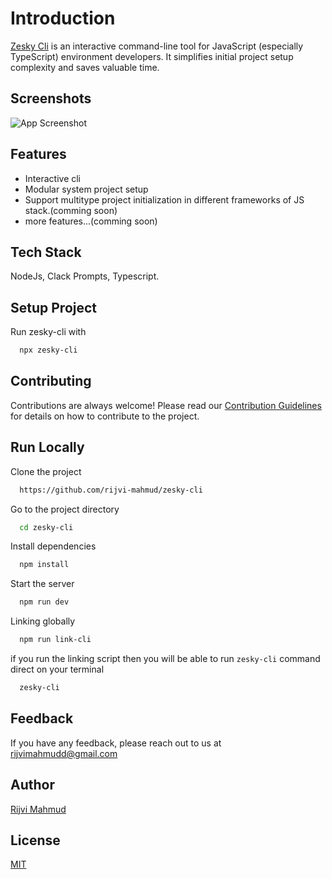 
# Introduction

[Zesky Cli](https://www.npmjs.com/package/zesky-cli) is an interactive command-line tool for JavaScript (especially TypeScript) environment developers. It simplifies initial project setup complexity and saves valuable time.




## Screenshots

![App Screenshot](https://i.ibb.co.com/VNgjH7h/2024-09-12-00-20.png)


## Features

- Interactive cli
- Modular system project setup
- Support multitype project initialization in different frameworks of JS stack.(comming soon)
- more features...(comming soon)


## Tech Stack

NodeJs, Clack Prompts, Typescript.


## Setup Project

Run zesky-cli with 

```bash
  npx zesky-cli
```
    
## Contributing

Contributions are always welcome!
Please read our [Contribution Guidelines](./CONTRIBUTE.md) for details on how to contribute to the project.


## Run Locally

Clone the project

```bash
  https://github.com/rijvi-mahmud/zesky-cli
```

Go to the project directory

```bash
  cd zesky-cli
```

Install dependencies

```bash
  npm install
```

Start the server

```bash
  npm run dev
```
Linking globally 
```bash
  npm run link-cli
```

if you run the linking script then you will be able to run ```zesky-cli``` command direct on your terminal

```bash
  zesky-cli
```



## Feedback

If you have any feedback, please reach out to us at rijvimahmudd@gmail.com


## Author

[Rijvi Mahmud](https://www.linkedin.com/in/rijvi-mahmud/)


## License

[MIT](https://choosealicense.com/licenses/mit/)
